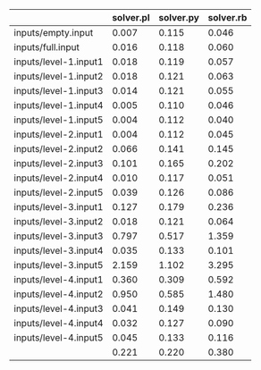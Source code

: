 ||solver.pl|solver.py|solver.rb|
|---|---|---|---|
|inputs/empty.input|0.007|0.115|0.046|
|inputs/full.input|0.016|0.118|0.060|
|inputs/level-1.input1|0.018|0.119|0.057|
|inputs/level-1.input2|0.018|0.121|0.063|
|inputs/level-1.input3|0.014|0.121|0.055|
|inputs/level-1.input4|0.005|0.110|0.046|
|inputs/level-1.input5|0.004|0.112|0.040|
|inputs/level-2.input1|0.004|0.112|0.045|
|inputs/level-2.input2|0.066|0.141|0.145|
|inputs/level-2.input3|0.101|0.165|0.202|
|inputs/level-2.input4|0.010|0.117|0.051|
|inputs/level-2.input5|0.039|0.126|0.086|
|inputs/level-3.input1|0.127|0.179|0.236|
|inputs/level-3.input2|0.018|0.121|0.064|
|inputs/level-3.input3|0.797|0.517|1.359|
|inputs/level-3.input4|0.035|0.133|0.101|
|inputs/level-3.input5|2.159|1.102|3.295|
|inputs/level-4.input1|0.360|0.309|0.592|
|inputs/level-4.input2|0.950|0.585|1.480|
|inputs/level-4.input3|0.041|0.149|0.130|
|inputs/level-4.input4|0.032|0.127|0.090|
|inputs/level-4.input5|0.045|0.133|0.116|
||0.221|0.220|0.380|
